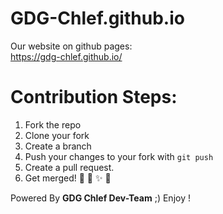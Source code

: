 # GDG-Chlef.github.io
Our website on github pages:  
https://gdg-chlef.github.io/  

# Contribution Steps:
1. Fork the repo
2. Clone your fork
3. Create a branch
4. Push your changes to your fork with `git push`
5. Create a pull request.
6. Get merged! 🎉 💖 ✨ 💫 

Powered By **GDG Chlef Dev-Team** ;) Enjoy !
